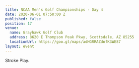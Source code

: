 ```yaml
---
title: NCAA Men's Golf Championships - Day 4
date: 2020-06-01 07:50:00 Z
published: false
position: 17
venue:
  name: Grayhawk Golf Club
  address: 8620 E Thompson Peak Pkwy, Scottsdale, AZ 85255
  locationUrl: https://goo.gl/maps/adHGRRAZdnfK3WE87
layout: event
---
```


Stroke Play.